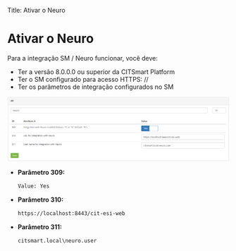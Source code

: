 Title: Ativar o Neuro

# Ativar o Neuro

Para a integração SM / Neuro funcionar, você deve:

- Ter a versão 8.0.0.0 ou superior da CITSmart Platform
- Ter o SM configurado para acesso HTTPS: //
- Ter os parâmetros de integração configurados no SM 


![Neuro Conection][1]

- **Parâmetro 309:**

    ```sh
    Value: Yes
    ```

- **Parâmetro 310:**

    ```sh
    https://localhost:8443/cit-esi-web
    ```

- **Parâmetro 311:**

    ```sh
    citsmart.local\neuro.user
    ```

[1]:images/neuro-conection.png
